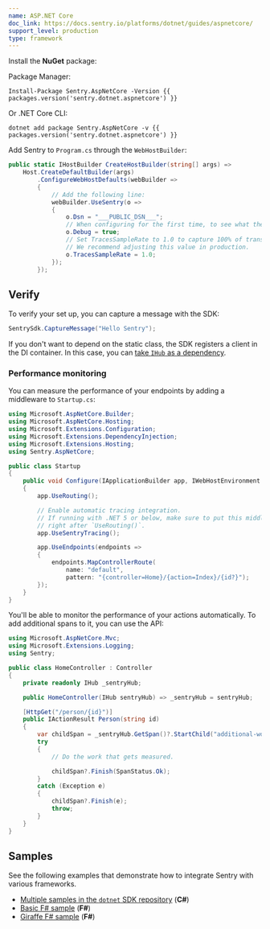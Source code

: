```yaml
---
name: ASP.NET Core
doc_link: https://docs.sentry.io/platforms/dotnet/guides/aspnetcore/
support_level: production
type: framework
---
```


Install the **NuGet** package:

Package Manager:

```shell
Install-Package Sentry.AspNetCore -Version {{ packages.version('sentry.dotnet.aspnetcore') }}
```

Or .NET Core CLI:

```shell
dotnet add package Sentry.AspNetCore -v {{ packages.version('sentry.dotnet.aspnetcore') }}
```

Add Sentry to `Program.cs` through the `WebHostBuilder`:

```csharp
public static IHostBuilder CreateHostBuilder(string[] args) =>
    Host.CreateDefaultBuilder(args)
        .ConfigureWebHostDefaults(webBuilder =>
        {
            // Add the following line:
            webBuilder.UseSentry(o =>
            {
                o.Dsn = "___PUBLIC_DSN___";
                // When configuring for the first time, to see what the SDK is doing:
                o.Debug = true;
                // Set TracesSampleRate to 1.0 to capture 100% of transactions for performance monitoring.
                // We recommend adjusting this value in production.
                o.TracesSampleRate = 1.0;
            });
        });
```

## Verify

To verify your set up, you can capture a message with the SDK:

```csharp
SentrySdk.CaptureMessage("Hello Sentry");
```

If you don't want to depend on the static class, the SDK registers a client in the DI container. In this case, you can [take `IHub` as a dependency](https://docs.sentry.io/platforms/dotnet/guides/aspnetcore/unit-testing/).

### Performance monitoring

You can measure the performance of your endpoints by adding a middleware to `Startup.cs`:

```csharp
using Microsoft.AspNetCore.Builder;
using Microsoft.AspNetCore.Hosting;
using Microsoft.Extensions.Configuration;
using Microsoft.Extensions.DependencyInjection;
using Microsoft.Extensions.Hosting;
using Sentry.AspNetCore;

public class Startup
{
    public void Configure(IApplicationBuilder app, IWebHostEnvironment env)
    {
        app.UseRouting();

        // Enable automatic tracing integration.
        // If running with .NET 5 or below, make sure to put this middleware
        // right after `UseRouting()`.
        app.UseSentryTracing();

        app.UseEndpoints(endpoints =>
        {
            endpoints.MapControllerRoute(
                name: "default",
                pattern: "{controller=Home}/{action=Index}/{id?}");
        });
    }
}
```

You'll be able to monitor the performance of your actions automatically. To add additional spans to it, you can use the API:

```csharp
using Microsoft.AspNetCore.Mvc;
using Microsoft.Extensions.Logging;
using Sentry;

public class HomeController : Controller
{
    private readonly IHub _sentryHub;

    public HomeController(IHub sentryHub) => _sentryHub = sentryHub;

    [HttpGet("/person/{id}")]
    public IActionResult Person(string id)
    {
        var childSpan = _sentryHub.GetSpan()?.StartChild("additional-work");
        try
        {
            // Do the work that gets measured.

            childSpan?.Finish(SpanStatus.Ok);
        }
        catch (Exception e)
        {
            childSpan?.Finish(e);
            throw;
        }
    }
}
```

## Samples

See the following examples that demonstrate how to integrate Sentry with various frameworks.

- [Multiple samples in the `dotnet` SDK repository](https://github.com/getsentry/sentry-dotnet/tree/main/samples) (**C#**)
- [Basic F# sample](https://github.com/sentry-demos/fsharp) (**F#**)
- [Giraffe F# sample](https://github.com/sentry-demos/giraffe) (**F#**)
